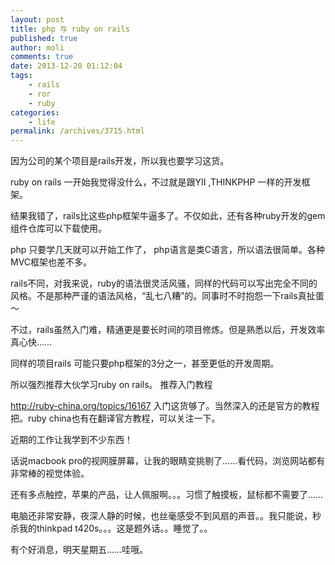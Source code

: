```yaml
---
layout: post
title: php 与 ruby on rails
published: true
author: moli
comments: true
date: 2013-12-20 01:12:04
tags:
    - rails
    - ror
    - ruby
categories:
    - life
permalink: /archives/3715.html
---
```

因为公司的某个项目是rails开发，所以我也要学习这货。

ruby on rails 一开始我觉得没什么，不过就是跟YII ,THINKPHP 一样的开发框架。

结果我错了，rails比这些php框架牛逼多了。不仅如此，还有各种ruby开发的gem组件仓库可以下载使用。

php 只要学几天就可以开始工作了， php语言是类C语言，所以语法很简单。各种MVC框架也差不多。

rails不同，对我来说，ruby的语法很灵活风骚，同样的代码可以写出完全不同的风格。不是那种严谨的语法风格，“乱七八糟”的。同事时不时抱怨一下rails真扯蛋～

不过，rails虽然入门难，精通更是要长时间的项目修炼。但是熟悉以后，开发效率真心快……

同样的项目rails 可能只要php框架的3分之一，甚至更低的开发周期。

所以强烈推荐大伙学习ruby on rails。 推荐入门教程

http://ruby-china.org/topics/16167 入门这货够了。当然深入的还是官方的教程把。ruby china也有在翻译官方教程，可以关注一下。

近期的工作让我学到不少东西！

话说macbook pro的视网膜屏幕，让我的眼睛变挑剔了……看代码，浏览网站都有非常棒的视觉体验。

还有多点触控，苹果的产品，让人佩服啊。。。习惯了触摸板，鼠标都不需要了……

电脑还非常安静，夜深人静的时候，也丝毫感受不到风扇的声音。。我只能说，秒杀我的thinkpad t420s。。。这是题外话。。睡觉了。。

有个好消息，明天星期五……哇哦。